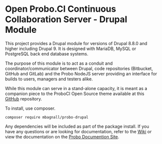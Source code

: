 # Open Probo.CI Continuous Collaboration Server - Drupal Module

This project provides a Drupal module for versions of Drupal 8.8.0 and higher including Drupal 9. It is designed with MariaDB, MySQL or PostgreSQL back end database systems.

The purpose of this module is to act as a conduit and coordinator/communicator between Drupal, code repositories (Bitbucket, GitHub and GitLab) and the Probo NodeJS server providing an interface for builds to users, managers and testers alike.

While this module can serve in a stand-alone capacity, it is meant as a companion piece to the ProboCI Open Source theme available at this [GitHub](https://github.com/ElusiveMind/probo-drupal) repository.

To install, use composer.

`composer require mbagnall/probo-drupal`

Any dependencies will be included as part of the package install. If you have any questions or are looking for documentation, refer to the [Wiki](https://github.com/ElusiveMind/probo-drupal/wiki) or view the documentation on the [Probo Documention Site](https://docs.probo.ci/).
